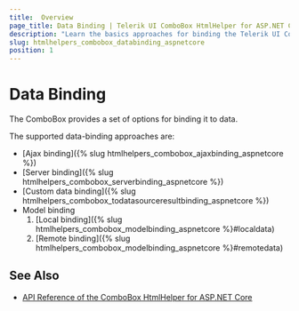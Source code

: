```yaml
---
title:  Overview
page_title: Data Binding | Telerik UI ComboBox HtmlHelper for ASP.NET Core
description: "Learn the basics approaches for binding the Telerik UI ComboBox HtmlHelper for ASP.NET Core (MVC 6 or ASP.NET Core MVC)."
slug: htmlhelpers_combobox_databinding_aspnetcore
position: 1
---
```


# Data Binding

The ComboBox provides a set of options for binding it to data.

The supported data-binding approaches are:

* [Ajax binding]({% slug htmlhelpers_combobox_ajaxbinding_aspnetcore %})
* [Server binding]({% slug htmlhelpers_combobox_serverbinding_aspnetcore %})
* [Custom data binding]({% slug htmlhelpers_combobox_todatasourceresultbinding_aspnetcore %})
* Model binding
    1. [Local binding]({% slug htmlhelpers_combobox_modelbinding_aspnetcore %}#localdata)
    2. [Remote binding]({% slug htmlhelpers_combobox_modelbinding_aspnetcore %}#remotedata)

## See Also

* [API Reference of the ComboBox HtmlHelper for ASP.NET Core](/api/combobox)

